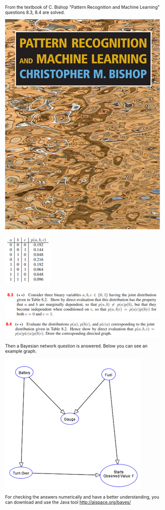 From the textbook of C. Bishop "Pattern Recognition and Machine Learning" questions 8.3, 8.4 are solved.

![bishop](https://github.com/ElifHangul/MachineLearning/blob/master/ProbabilisticGraphicalModels/bishop.jpg?raw=true)

![8.3](https://github.com/ElifHangul/MachineLearning/blob/master/ProbabilisticGraphicalModels/8.3.png?raw=true)


![8.3q](https://github.com/ElifHangul/MachineLearning/blob/master/ProbabilisticGraphicalModels/8.3q.png?raw=true)
![8.4](https://github.com/ElifHangul/MachineLearning/blob/master/ProbabilisticGraphicalModels/8.4.png?raw=true)







Then a Bayesian network question is answered. Below you can see an example graph.


![graph](https://github.com/ElifHangul/MachineLearning/blob/master/ProbabilisticGraphicalModels/example_graph.png?raw=true)



For checking the answers numerically and have a better understanding, you can download and use the Java tool http://aispace.org/bayes/
